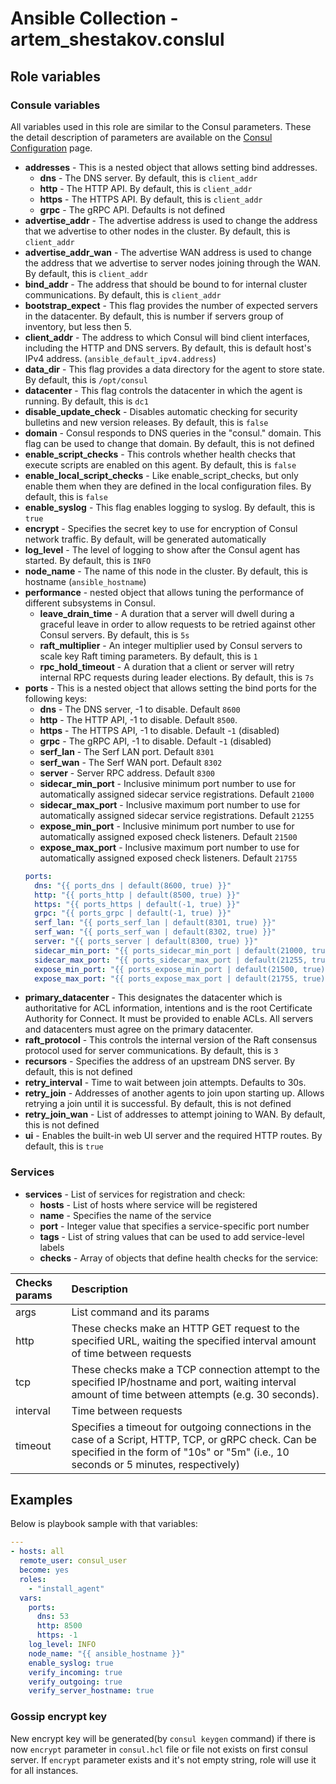 # Ansible Collection - artem_shestakov.conslul

## Role variables
### Consule variables
All variables used in this role are similar to the Consul parameters. These the detail description of parameters are available on the [Consul Configuration](https://www.consul.io/docs/agent/options) page.
* **addresses** - This is a nested object that allows setting bind addresses.
  * **dns** - The DNS server. By default, this is `client_addr`
  * **http** - The HTTP API. By default, this is `client_addr`
  * **https** - The HTTPS API. By default, this is `client_addr`
  * **grpc** - The gRPC API. Defaults is not defined
* **advertise_addr** - The advertise address is used to change the address that we advertise to other nodes in the cluster. By default, this is `client_addr`
* **advertise_addr_wan** - The advertise WAN address is used to change the address that we advertise to server nodes joining through the WAN. By default, this is `client_addr`
* **bind_addr** - The address that should be bound to for internal cluster communications. By default, this is `client_addr`
* **bootstrap_expect** - This flag provides the number of expected servers in the datacenter. By default, this is number if servers group of inventory, but less then 5.
* **client_addr** - The address to which Consul will bind client interfaces, including the HTTP and DNS servers. By default, this is default host's IPv4 address. (`ansible_default_ipv4.address`)
* **data_dir** - This flag provides a data directory for the agent to store state. By default, this is `/opt/consul`
* **datacenter** - This flag controls the datacenter in which the agent is running. By default, this is `dc1`
* **disable_update_check** - Disables automatic checking for security bulletins and new version releases. By default, this is `false`
* **domain** - Consul responds to DNS queries in the "consul." domain. This flag can be used to change that domain. By default, this is not defined
* **enable_script_checks** - This controls whether health checks that execute scripts are enabled on this agent. By default, this is `false`
* **enable_local_script_checks** - Like enable_script_checks, but only enable them when they are defined in the local configuration files. By default, this is `false`
* **enable_syslog** - This flag enables logging to syslog. By default, this is `true`
* **encrypt** - Specifies the secret key to use for encryption of Consul network traffic. By default, will be generated automatically
* **log_level** - The level of logging to show after the Consul agent has started. By default, this is `INFO`
* **node_name** - The name of this node in the cluster. By default, this is hostname (`ansible_hostname`)
* **performance** - nested object that allows tuning the performance of different subsystems in Consul.
  * **leave_drain_time** - A duration that a server will dwell during a graceful leave in order to allow requests to be retried against other Consul servers. By default, this is `5s`
  * **raft_multiplier** - An integer multiplier used by Consul servers to scale key Raft timing parameters. By default, this is `1`
  * **rpc_hold_timeout** - A duration that a client or server will retry internal RPC requests during leader elections. By default, this is `7s`
* **ports** - This is a nested object that allows setting the bind ports for the following keys:
  * **dns** - The DNS server, -1 to disable. Default `8600`
  * **http** - The HTTP API, -1 to disable. Default `8500`.
  * **https** - The HTTPS API, -1 to disable. Default -`1` (disabled)
  * **grpc** - The gRPC API, -1 to disable. Default -`1` (disabled)
  * **serf_lan** - The Serf LAN port. Default `8301`
  * **serf_wan** - The Serf WAN port. Default `8302`
  * **server** - Server RPC address. Default `8300`
  * **sidecar_min_port** - Inclusive minimum port number to use for automatically assigned sidecar service registrations. Default `21000`
  * **sidecar_max_port** - Inclusive maximum port number to use for automatically assigned sidecar service registrations. Default `21255`
  * **expose_min_port** - Inclusive minimum port number to use for automatically assigned exposed check listeners. Default `21500`
  * **expose_max_port** - Inclusive maximum port number to use for automatically assigned exposed check listeners. Default `21755`
  ```yaml
  ports:
    dns: "{{ ports_dns | default(8600, true) }}"
    http: "{{ ports_http | default(8500, true) }}"
    https: "{{ ports_https | default(-1, true) }}"
    grpc: "{{ ports_grpc | default(-1, true) }}"
    serf_lan: "{{ ports_serf_lan | default(8301, true) }}"
    serf_wan: "{{ ports_serf_wan | default(8302, true) }}"
    server: "{{ ports_server | default(8300, true) }}"
    sidecar_min_port: "{{ ports_sidecar_min_port | default(21000, true) }}"
    sidecar_max_port: "{{ ports_sidecar_max_port | default(21255, true) }}"
    expose_min_port: "{{ ports_expose_min_port | default(21500, true) }}"
    expose_max_port: "{{ ports_expose_max_port | default(21755, true) }}"
  ```
* **primary_datacenter** - This designates the datacenter which is authoritative for ACL information, intentions and is the root Certificate Authority for Connect. It must be provided to enable ACLs. All servers and datacenters must agree on the primary datacenter.
* **raft_protocol** - This controls the internal version of the Raft consensus protocol used for server communications. By default, this is `3`
* **recursors** - Specifies the address of an upstream DNS server. By default, this is not defined
* **retry_interval** - Time to wait between join attempts. Defaults to 30s.
* **retry_join** - Addresses of another agents to join upon starting up. Allows retrying a join until it is successful. By default, this is not defined
* **retry_join_wan** - List of addresses to attempt joining to WAN. By default, this is not defined
* **ui** - Enables the built-in web UI server and the required HTTP routes. By default, this is `true`

### Services
* **services** - List of services for registration and check:
  * **hosts** - List of hosts where service will be registered
  * **name** - Specifies the name of the service
  * **port** - Integer value that specifies a service-specific port number
  * **tags** - List of string values that can be used to add service-level labels
  * **checks** - Array of objects that define health checks for the service:

| Checks params | Description  |
| :---   | :---         |
| args   | List command and its params |
| http   | These checks make an HTTP GET request to the specified URL, waiting the specified interval amount of time between requests |
| tcp     | These checks make a TCP connection attempt to the specified IP/hostname and port, waiting interval amount of time between attempts (e.g. 30 seconds). |
| interval | Time between requests |
| timeout | Specifies a timeout for outgoing connections in the case of a Script, HTTP, TCP, or gRPC check. Can be specified in the form of "10s" or "5m" (i.e., 10 seconds or 5 minutes, respectively) |

## Examples
 Below is playbook sample with that variables:
```yaml
---
- hosts: all
  remote_user: consul_user
  become: yes
  roles:
    - "install_agent"
  vars:
    ports:
      dns: 53
      http: 8500
      https: -1
    log_level: INFO
    node_name: "{{ ansible_hostname }}"
    enable_syslog: true
    verify_incoming: true
    verify_outgoing: true
    verify_server_hostname: true
```
### Gossip encrypt key
New encrypt key will be generated(by `consul keygen` command) if there is now `encrypt` parameter in `consul.hcl` file or file not exists on first consul server.
If `encrypt` parameter exists and it's not empty string, role will use it for all instances.
